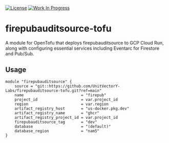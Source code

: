 [![License](https://img.shields.io/badge/License-Apache%202.0-blue.svg)](https://opensource.org/licenses/Apache-2.0) [![Work In Progress](https://img.shields.io/badge/Status-Work%20In%20Progress-yellow)](https://guide.unitvectorylabs.com/bestpractices/status/#work-in-progress)

# firepubauditsource-tofu

A module for OpenTofu that deploys firepubauditsource to GCP Cloud Run, along with configuring essential services including Eventarc for Firestore and Pub/Sub.

## Usage

```hcl
module "firepubauditsource" {
    source = "git::https://github.com/UnitVectorY-Labs/firepubauditsource-tofu.git?ref=main"
    name                         = "firepub"
    project_id                   = var.project_id
    region                       = var.region
    artifact_registry_host       = "us-docker.pkg.dev"
    artifact_registry_name       = "ghcr"
    artifact_registry_project_id = var.project_id
    firepubauditsource_tag       = "dev"
    database                     = "(default)"
    database_region              = "nam5"
}
```

<!-- BEGIN_TF_DOCS -->
<!-- END_TF_DOCS -->


